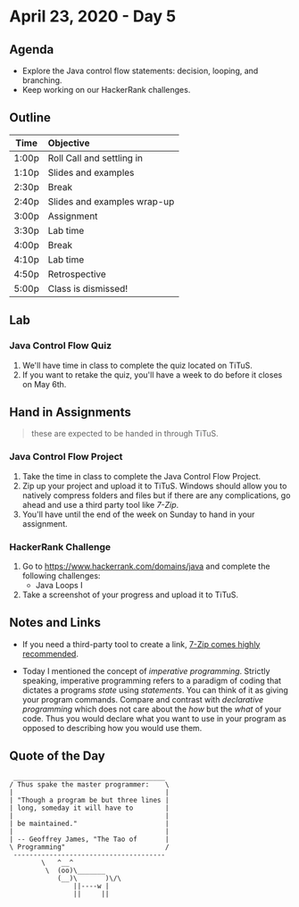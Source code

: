 # April 23, 2020 - Day 5

## Agenda 

- Explore the Java control flow statements: decision, looping, and branching. 
- Keep working on our HackerRank challenges. 

## Outline

| Time   | Objective                        |
| -------|:---------------------------------|
| 1:00p  | Roll Call and settling in        |
| 1:10p  | Slides and examples              |
| 2:30p  | Break                            |
| 2:40p  | Slides and examples wrap-up      |
| 3:00p  | Assignment                       |
| 3:30p  | Lab time                         |
| 4:00p  | Break                            |
| 4:10p  | Lab time                         |
| 4:50p  | Retrospective                    |
| 5:00p  | Class is dismissed!              |


## Lab

### Java Control Flow Quiz

1. We'll have time in class to complete the quiz located on TiTuS.
2. If you want to retake the quiz, you'll have a week to do before it closes on May 6th. 


## Hand in Assignments
>these are expected to be handed in through TiTuS.


### Java Control Flow Project

1. Take the time in class to complete the Java Control Flow Project. 
2. Zip up your project and upload it to TiTuS. Windows should allow you to natively compress folders and files but if there are any complications, go ahead and use a third party tool like *7-Zip*.
3. You'll have until the end of the week on Sunday to hand in your assignment. 



### HackerRank Challenge

1. Go to https://www.hackerrank.com/domains/java and complete the following challenges: 
    - Java Loops I
2. Take a screenshot of your progress and upload it to TiTuS.


## Notes and Links


- If you need a third-party tool to create a link, [7-Zip comes highly recommended](https://www.7-zip.org/).

- Today I mentioned the concept of *imperative programming*. Strictly speaking, imperative programming refers to a paradigm of coding that dictates a programs *state* using *statements*. You can think of it as giving your program commands. Compare and contrast with *declarative programming* which does not care about the *how* but the *what* of your code. Thus you would declare what you want to use in your program as opposed to describing how you would use them. 



## Quote of the Day 

```
 ______________________________________
/ Thus spake the master programmer:    \
|                                      |
| "Though a program be but three lines |
| long, someday it will have to        |
|                                      |
| be maintained."                      |
|                                      |
| -- Geoffrey James, "The Tao of       |
\ Programming"                         /
 --------------------------------------
        \   ^__^
         \  (oo)\_______
            (__)\       )\/\
                ||----w |
                ||     ||

```
